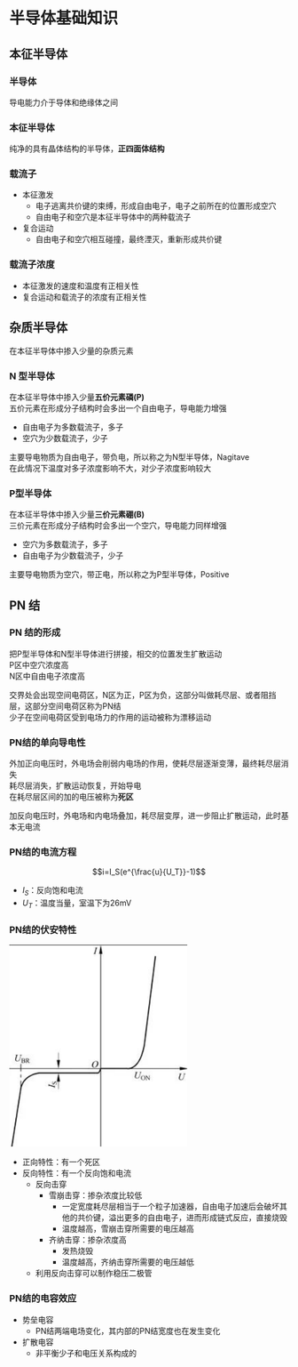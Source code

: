 # 半导体基础知识
## 本征半导体
### 半导体
导电能力介于导体和绝缘体之间

### 本征半导体
纯净的具有晶体结构的半导体，**正四面体结构**

### 载流子
+ 本征激发
	+ 电子逃离共价键的束缚，形成自由电子，电子之前所在的位置形成空穴
	+ 自由电子和空穴是本征半导体中的两种载流子
+ 复合运动
	+ 自由电子和空穴相互碰撞，最终湮灭，重新形成共价键

### 载流子浓度
+ 本征激发的速度和温度有正相关性
+ 复合运动和载流子的浓度有正相关性

## 杂质半导体
在本征半导体中掺入少量的杂质元素

### N 型半导体
在本征半导体中掺入少量**五价元素磷(P)**  
五价元素在形成分子结构时会多出一个自由电子，导电能力增强
+ 自由电子为多数载流子，多子
+ 空穴为少数载流子，少子

主要导电物质为自由电子，带负电，所以称之为N型半导体，Nagitave  
在此情况下温度对多子浓度影响不大，对少子浓度影响较大

### P型半导体
在本征半导体中掺入少量**三价元素硼(B)**  
三价元素在形成分子结构时会多出一个空穴，导电能力同样增强
+ 空穴为多数载流子，多子
+ 自由电子为少数载流子，少子

主要导电物质为空穴，带正电，所以称之为P型半导体，Positive

## PN 结
### PN 结的形成
把P型半导体和N型半导体进行拼接，相交的位置发生扩散运动  
P区中空穴浓度高  
N区中自由电子浓度高  

交界处会出现空间电荷区，N区为正，P区为负，这部分叫做耗尽层、或者阻挡层，这部分空间电荷区称为PN结  
少子在空间电荷区受到电场力的作用的运动被称为漂移运动  

### PN结的单向导电性
外加正向电压时，外电场会削弱内电场的作用，使耗尽层逐渐变薄，最终耗尽层消失  
耗尽层消失，扩散运动恢复，开始导电  
在耗尽层区间的加的电压被称为**死区**

加反向电压时，外电场和内电场叠加，耗尽层变厚，进一步阻止扩散运动，此时基本无电流  


### PN结的电流方程
$$i=I_S(e^{\frac{u}{U_T}}-1)$$
+ $I_S$：反向饱和电流
+ $U_T$：温度当量，室温下为26mV

### PN结的伏安特性
![Pasted image 20210919172851](../../../../../pictures/Pasted%20image%2020210919172851.png)
+ 正向特性：有一个死区
+ 反向特性：有一个反向饱和电流
	+ 反向击穿
		+ 雪崩击穿：掺杂浓度比较低
			+ 一定宽度耗尽层相当于一个粒子加速器，自由电子加速后会破坏其他的共价键，溢出更多的自由电子，进而形成链式反应，直接烧毁
			+ 温度越高，雪崩击穿所需要的电压越高
		+ 齐纳击穿：掺杂浓度高
			+ 发热烧毁
			+ 温度越高，齐纳击穿所需要的电压越低
	+ 利用反向击穿可以制作稳压二极管


### PN结的电容效应
+ 势垒电容
	+ PN结两端电场变化，其内部的PN结宽度也在发生变化
+ 扩散电容
	+ 非平衡少子和电压关系构成的






